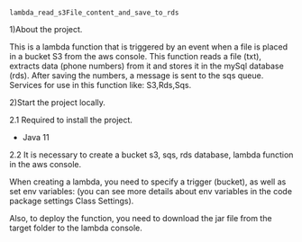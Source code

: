                                          lambda_read_s3File_content_and_save_to_rds
1)About the project.

This is a lambda function that is triggered by an event when a file is placed in a bucket S3 from the aws console.
This function reads a file (txt), extracts data (phone numbers) from it and stores it in the mySql database (rds).
After saving the numbers, a message is sent to the sqs queue.
Services for use in this function like: S3,Rds,Sqs.

2)Start the project locally.

2.1 Required to install the project. 

* Java 11

2.2 It is necessary to create a bucket s3, sqs, rds database, lambda function in the aws console.

When creating a lambda, you need to specify a trigger (bucket), as well as set env variables:
(you can see more details about env variables in the code package settings Class Settings).

Also, to deploy the function, you need to download the jar file from the target folder to the lambda console.
